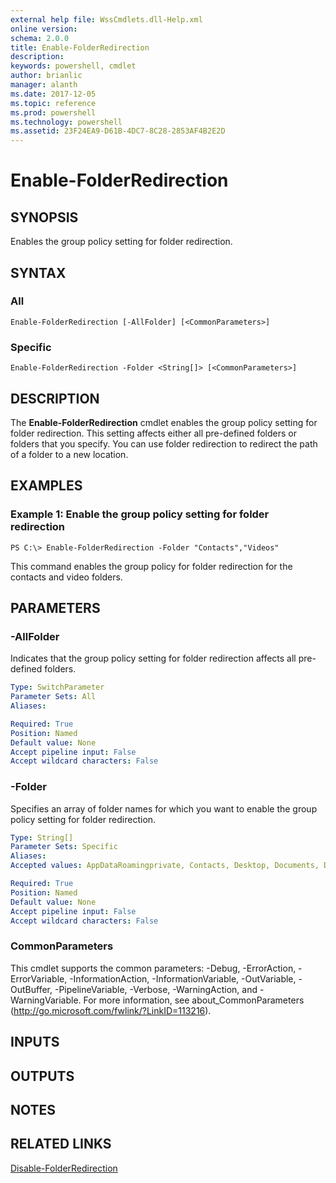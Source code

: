 ```yaml
---
external help file: WssCmdlets.dll-Help.xml
online version: 
schema: 2.0.0
title: Enable-FolderRedirection
description: 
keywords: powershell, cmdlet
author: brianlic
manager: alanth
ms.date: 2017-12-05
ms.topic: reference
ms.prod: powershell
ms.technology: powershell
ms.assetid: 23F24EA9-D61B-4DC7-8C28-2853AF4B2E2D
---
```


# Enable-FolderRedirection

## SYNOPSIS
Enables the group policy setting for folder redirection.

## SYNTAX

### All
```
Enable-FolderRedirection [-AllFolder] [<CommonParameters>]
```

### Specific
```
Enable-FolderRedirection -Folder <String[]> [<CommonParameters>]
```

## DESCRIPTION
The **Enable-FolderRedirection** cmdlet enables the group policy setting for folder redirection.
This setting affects either all pre-defined folders or folders that you specify.
You can use folder redirection to redirect the path of a folder to a new location.

## EXAMPLES

### Example 1: Enable the group policy setting for folder redirection
```
PS C:\> Enable-FolderRedirection -Folder "Contacts","Videos"
```

This command enables the group policy for folder redirection for the contacts and video folders.

## PARAMETERS

### -AllFolder
Indicates that the group policy setting for folder redirection affects all pre-defined folders.

```yaml
Type: SwitchParameter
Parameter Sets: All
Aliases: 

Required: True
Position: Named
Default value: None
Accept pipeline input: False
Accept wildcard characters: False
```

### -Folder
Specifies an array of folder names for which you want to enable the group policy setting for folder redirection.

```yaml
Type: String[]
Parameter Sets: Specific
Aliases: 
Accepted values: AppDataRoamingprivate, Contacts, Desktop, Documents, Downloads, Favorites, Links, Music, Pictures, SavedGames, Searches, StartMenu, Videos

Required: True
Position: Named
Default value: None
Accept pipeline input: False
Accept wildcard characters: False
```

### CommonParameters
This cmdlet supports the common parameters: -Debug, -ErrorAction, -ErrorVariable, -InformationAction, -InformationVariable, -OutVariable, -OutBuffer, -PipelineVariable, -Verbose, -WarningAction, and -WarningVariable. For more information, see about_CommonParameters (http://go.microsoft.com/fwlink/?LinkID=113216).

## INPUTS

## OUTPUTS

## NOTES

## RELATED LINKS

[Disable-FolderRedirection](./Disable-FolderRedirection.md)

